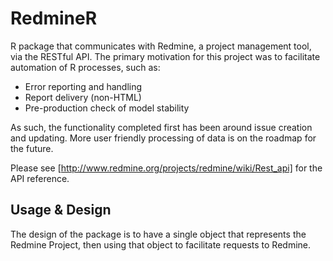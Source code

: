 RedmineR
========

R package that communicates with Redmine, a project management tool, via the RESTful API. The primary motivation for this project was to facilitate automation of R processes, such as:

* Error reporting and handling
* Report delivery (non-HTML)
* Pre-production check of model stability

As such, the functionality completed first has been around issue creation and updating. More user friendly processing of data is on the roadmap for the future.

Please see [http://www.redmine.org/projects/redmine/wiki/Rest_api] for the API reference.

Usage & Design
---------------

The design of the package is to have a single object that represents the Redmine Project, then using that object to facilitate requests to Redmine.


